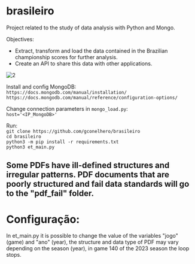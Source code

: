 # brasileiro
Project related to the study of data analysis with Python and Mongo.

Objectives:
* Extract, transform and load the data contained in the Brazilian championship scores for further analysis.
* Create an API to share this data with other applications.

![2](https://github.com/gconelhero/brasileiro/assets/26088216/3ecf6a2f-5b07-4373-b933-8948e760b7f0)

Install and config MongoDB:<br>
`https://docs.mongodb.com/manual/installation/`<br>
`https://docs.mongodb.com/manual/reference/configuration-options/`<br>

Change connection parameters in `mongo_load.py`:<br>
`host='<IP_MongoDB>'`<br>

Run:<br>
`git clone https://github.com/gconelhero/brasileiro`<br>
`cd brasileiro`<br>
`python3 -m pip install -r requirements.txt`<br>
`python3 et_main.py`<br>

## Some PDFs have ill-defined structures and irregular patterns. PDF documents that are poorly structured and fail data standards will go to the "pdf_fail" folder.

# Configuração:
In et_main.py it is possible to change the value of the variables "jogo" (game) and "ano" (year), the structure and data type of PDF may vary depending on the season (year), in game 140 of the 2023 season the loop stops.

